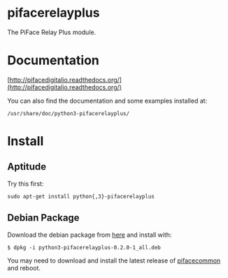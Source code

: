 pifacerelayplus
===============
The PiFace Relay Plus module.

Documentation
=============
[http://pifacedigitalio.readthedocs.org/](http://pifacedigitalio.readthedocs.org/)

You can also find the documentation and some examples installed at:

    /usr/share/doc/python3-pifacerelayplus/

Install
=======
Aptitude
--------
Try this first:

    sudo apt-get install python{,3}-pifacerelayplus

Debian Package
--------------
Download the debian package from [here](https://github.com/piface/pifacerelayplus/releases) and install with:

    $ dpkg -i python3-pifacerelayplus-0.2.0-1_all.deb

You may need to download and install the latest release of
[pifacecommon](https://github.com/piface/pifacecommon/releases) and reboot.
